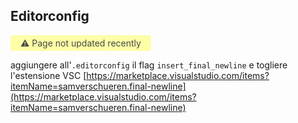 ## Editorconfig

<span style="display: inline-block; background: #FCFFA6; padding: 4px 16px; border-radius: 4px; color: #484848"> ⚠️ Page not updated recently</span>

aggiungere all'`.editorconfig` il flag `insert_final_newline` e togliere l'estensione VSC [https://marketplace.visualstudio.com/items?itemName=samverschueren.final-newline](https://marketplace.visualstudio.com/items?itemName=samverschueren.final-newline)
